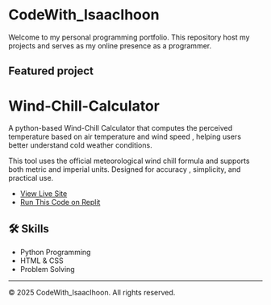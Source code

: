# CodeWith_IsaacIhoon
Welcome to my personal programming portfolio.
This repository host my projects and serves as my online presence as a programmer.

## Featured project
# Wind-Chill-Calculator
A python-based Wind-Chill Calculator that computes the perceived temperature based on air temperature and wind speed , helping users better understand cold weather conditions.

This tool uses the official meteorological wind chill formula and supports both metric and imperial units. Designed for accuracy , simplicity, and practical use. 
- [View Live Site](https://CodeWith_IsaacIhoon.github.io)
- [Run This Code on Replit](https://replit.com/@IsaacIhoon/WindChillCalculator)

## 🛠 Skills
- Python Programming
- HTML & CSS
- Problem Solving

---

© 2025 CodeWith_IsaacIhoon. All rights reserved.
